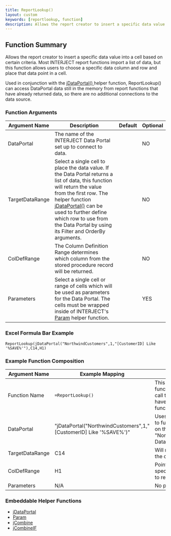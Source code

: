 ```yaml
---
title: ReportLookup()
layout: custom
keywords: [reportlookup, function]
description: Allows the report creator to insert a specific data value into a cell based on certain criteria. 
---
```



##  Function Summary 

Allows the report creator to insert a specific data value into a cell based on certain criteria. Most INTERJECT report functions import a list of data, but this function allows users to choose a specific data column and row and place that data point in a cell. 

Used in conjunction with the [ jDataPortal() ](/wIndex/jDataPortal.html) helper function, ReportLookup() can access DataPortal data still in the memory from report functions that have already returned data, so there are no additional connections to the data source. 

### Function Arguments

| Argument Name   | Description                                                      | Default | Optional |
|-----------------|------------------------------------------------------------------|---------|----------|
| DataPortal      | The name of the INTERJECT Data Portal set up to connect to data. |         | NO       |
| TargetDataRange | Select a single cell to place the data value. If the Data Portal returns a list of data, this function will return the value from the first row. The helper function [jDataPortal()](/wIndex/jDataPortal.html) can be used to further define which row to use from the Data Portal by using its Filter and OrderBy arguments.                                                                 |         | NO       |
| ColDefRange     | The Column Definition Range determines which column from the stored procedure record will be returned.                                                                  |         | NO       |
| Parameters      |  Select a single cell or range of cells which will be used as parameters for the Data Portal. The cells must be wrapped inside of INTERJECT's [Param](/wIndex/Param.html) helper function.                                                                |         | YES      |

### Excel Formula Bar Example

```Excel
ReportLookup(jDataPortal("NorthwindCustomers",1,"[CustomerID] Like '%SAVE%'"),C14,H1)
```

### Example Function Composition

| Argument Name  | Example Mapping   | Explanation                                                                                  |
|----------------|-------------------|--------------------------------------------------------------------------------------------  |
| Function Name  | `=ReportLookup()` | This is the excel function name used to call the function. It can have embedded functions.   |
| DataPortal     | "jDataPortal("NorthwindCustomers",1,"[CustomerID] Like '%SAVE%')"| Uses the [jDataPortal()](/wIndex/jDataPortal.html) to further filter down on the "NorthwindCustomers" DataPortal |
| TargetDataRange| C14   | Will return values to the cell C14                                                                       |
| ColDefRange    | H1    | Points to a value which specifies what column to return.                                                 |
| Parameters     | N/A   | No parameters used.                                                                                      |

### Embeddable Helper Functions

* [jDataPortal](/wIndex/jDataPortal.html)
* [Param](/wIndex/Param.html)
* [jCombine](wIndex/jCombine.html)
* [jCombineIF](wIndex/jCombine_IF.html)

